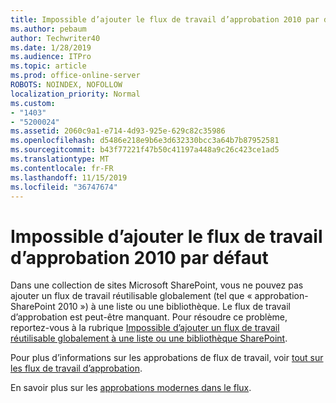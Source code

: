 ```yaml
---
title: Impossible d’ajouter le flux de travail d’approbation 2010 par défaut
ms.author: pebaum
author: Techwriter40
ms.date: 1/28/2019
ms.audience: ITPro
ms.topic: article
ms.prod: office-online-server
ROBOTS: NOINDEX, NOFOLLOW
localization_priority: Normal
ms.custom:
- "1403"
- "5200024"
ms.assetid: 2060c9a1-e714-4d93-925e-629c82c35986
ms.openlocfilehash: d5486e218e9b6e3d632330bcc3a64b7b87952581
ms.sourcegitcommit: b43f77221f47b50c41197a448a9c26c423ce1ad5
ms.translationtype: MT
ms.contentlocale: fr-FR
ms.lasthandoff: 11/15/2019
ms.locfileid: "36747674"
---
```

# <a name="cant-add-default-2010-approval-workflow"></a>Impossible d’ajouter le flux de travail d’approbation 2010 par défaut

Dans une collection de sites Microsoft SharePoint, vous ne pouvez pas ajouter un flux de travail réutilisable globalement (tel que « approbation-SharePoint 2010 ») à une liste ou une bibliothèque. Le flux de travail d’approbation est peut-être manquant. Pour résoudre ce problème, reportez-vous à la rubrique [Impossible d’ajouter un flux de travail réutilisable globalement à une liste ou une bibliothèque SharePoint](https://support.microsoft.com/help/4467263/sharepoint-designer-2013-shows-empty-wfpub-library).

Pour plus d’informations sur les approbations de flux de travail, voir [tout sur les flux de travail d’approbation](https://support.office.com/article/All-about-Approval-workflows-078C5A89-821F-44A9-9530-40BB34F9F742). 
 
En savoir plus sur les [approbations modernes dans le flux](https://flow.microsoft.com/blog/introducing-modern-approvals). 
  